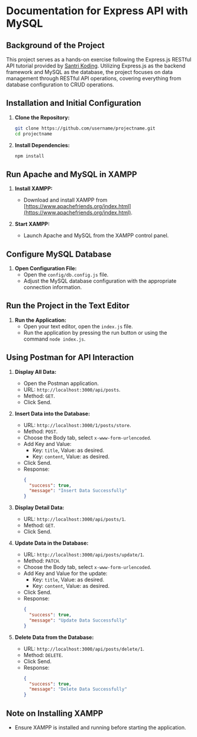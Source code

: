 # **Documentation for Express API with MySQL**

## **Background of the Project**

This project serves as a hands-on exercise following the Express.js RESTful API tutorial provided by [Santri Koding](https://santrikoding.com/tutorial-set/tutorial-expressjs-restful-api). Utilizing Express.js as the backend framework and MySQL as the database, the project focuses on data management through RESTful API operations, covering everything from database configuration to CRUD operations.

## **Installation and Initial Configuration**

1. **Clone the Repository:**
   ```bash
   git clone https://github.com/username/projectname.git
   cd projectname
   ```

2. **Install Dependencies:**
   ```bash
   npm install
   ```

## **Run Apache and MySQL in XAMPP**

1. **Install XAMPP:**
   - Download and install XAMPP from [https://www.apachefriends.org/index.html](https://www.apachefriends.org/index.html).

2. **Start XAMPP:**
   - Launch Apache and MySQL from the XAMPP control panel.

## **Configure MySQL Database**

1. **Open Configuration File:**
   - Open the `config/db.config.js` file.
   - Adjust the MySQL database configuration with the appropriate connection information.

## **Run the Project in the Text Editor**

1. **Run the Application:**
   - Open your text editor, open the `index.js` file.
   - Run the application by pressing the run button or using the command `node index.js`.

## **Using Postman for API Interaction**

1. **Display All Data:**
   - Open the Postman application.
   - URL: `http://localhost:3000/api/posts`.
   - Method: `GET`.
   - Click Send.

2. **Insert Data into the Database:**
   - URL: `http://localhost:3000/1/posts/store`.
   - Method: `POST`.
   - Choose the Body tab, select `x-www-form-urlencoded`.
   - Add Key and Value:
     - Key: `title`, Value: as desired.
     - Key: `content`, Value: as desired.
   - Click Send.
   - Response:
     ```json
     {
       "success": true,
       "message": "Insert Data Successfully"
     }
     ```

3. **Display Detail Data:**
   - URL: `http://localhost:3000/api/posts/1`.
   - Method: `GET`.
   - Click Send.

4. **Update Data in the Database:**
   - URL: `http://localhost:3000/api/posts/update/1`.
   - Method: `PATCH`.
   - Choose the Body tab, select `x-www-form-urlencoded`.
   - Add Key and Value for the update:
     - Key: `title`, Value: as desired.
     - Key: `content`, Value: as desired.
   - Click Send.
   - Response:
     ```json
     {
       "success": true,
       "message": "Update Data Successfully"
     }
     ```

5. **Delete Data from the Database:**
   - URL: `http://localhost:3000/api/posts/delete/1`.
   - Method: `DELETE`.
   - Click Send.
   - Response:
     ```json
     {
       "success": true,
       "message": "Delete Data Successfully"
     }
     ```

## **Note on Installing XAMPP**

- Ensure XAMPP is installed and running before starting the application.
